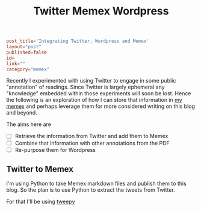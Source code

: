 ﻿---
backlinks:
- title: Blog posts
  url: /share/blog/blog-posts.html
title: Twitter Memex Wordpress
---
```toml
post_title='Integrating Twitter, Wordpress and Memex'
layout="post"
published=false
id=
link=""
category="memex"
```

Recently I experimented with using Twitter to engage in some public "annotation" of readings. Since Twitter is largely ephemeral any "knowledge" embedded within those experiments will soon be lost. Hence the following is an exploration of how I can store that information in [my memex](https://djon.es/blog/2020/07/07/getting-started-with-memex/) and perhaps leverage them for more considered writing on this blog and beyond.

The aims here are

- [ ] Retrieve the information from Twitter and add them to Memex
- [ ] Combine that information with other annotations from the PDF
- [ ] Re-purpose them for Wordpress

## Twitter to Memex

I'm using Python to take Memex markdown files and publish them to this blog. So the plan is to use Python to extract the tweets from Twitter.

For that I'll be using [tweepy](http://docs.tweepy.org/en/latest/getting_started.html)